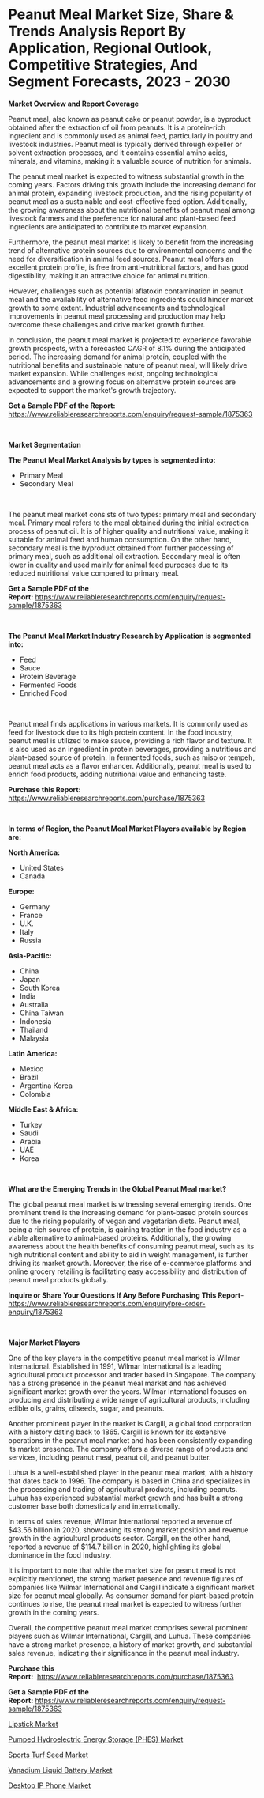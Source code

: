 <p><h1>Peanut Meal Market Size, Share & Trends Analysis Report By Application, Regional Outlook, Competitive Strategies, And Segment Forecasts, 2023 - 2030</h1></p><p><strong>Market Overview and Report Coverage</strong></p>
<p><p>Peanut meal, also known as peanut cake or peanut powder, is a byproduct obtained after the extraction of oil from peanuts. It is a protein-rich ingredient and is commonly used as animal feed, particularly in poultry and livestock industries. Peanut meal is typically derived through expeller or solvent extraction processes, and it contains essential amino acids, minerals, and vitamins, making it a valuable source of nutrition for animals.</p><p>The peanut meal market is expected to witness substantial growth in the coming years. Factors driving this growth include the increasing demand for animal protein, expanding livestock production, and the rising popularity of peanut meal as a sustainable and cost-effective feed option. Additionally, the growing awareness about the nutritional benefits of peanut meal among livestock farmers and the preference for natural and plant-based feed ingredients are anticipated to contribute to market expansion.</p><p>Furthermore, the peanut meal market is likely to benefit from the increasing trend of alternative protein sources due to environmental concerns and the need for diversification in animal feed sources. Peanut meal offers an excellent protein profile, is free from anti-nutritional factors, and has good digestibility, making it an attractive choice for animal nutrition.</p><p>However, challenges such as potential aflatoxin contamination in peanut meal and the availability of alternative feed ingredients could hinder market growth to some extent. Industrial advancements and technological improvements in peanut meal processing and production may help overcome these challenges and drive market growth further.</p><p>In conclusion, the peanut meal market is projected to experience favorable growth prospects, with a forecasted CAGR of 8.1% during the anticipated period. The increasing demand for animal protein, coupled with the nutritional benefits and sustainable nature of peanut meal, will likely drive market expansion. While challenges exist, ongoing technological advancements and a growing focus on alternative protein sources are expected to support the market's growth trajectory.</p></p>
<p><strong>Get a Sample PDF of the Report:</strong> <a href="https://www.reliableresearchreports.com/enquiry/request-sample/1875363">https://www.reliableresearchreports.com/enquiry/request-sample/1875363</a></p>
<p>&nbsp;</p>
<p><strong>Market Segmentation</strong></p>
<p><strong>The Peanut Meal Market Analysis by types is segmented into:</strong></p>
<p><ul><li>Primary Meal</li><li>Secondary Meal</li></ul></p>
<p>&nbsp;</p>
<p><p>The peanut meal market consists of two types: primary meal and secondary meal. Primary meal refers to the meal obtained during the initial extraction process of peanut oil. It is of higher quality and nutritional value, making it suitable for animal feed and human consumption. On the other hand, secondary meal is the byproduct obtained from further processing of primary meal, such as additional oil extraction. Secondary meal is often lower in quality and used mainly for animal feed purposes due to its reduced nutritional value compared to primary meal.</p></p>
<p><strong>Get a Sample PDF of the Report:</strong>&nbsp;<a href="https://www.reliableresearchreports.com/enquiry/request-sample/1875363">https://www.reliableresearchreports.com/enquiry/request-sample/1875363</a></p>
<p>&nbsp;</p>
<p><strong>The Peanut Meal Market Industry Research by Application is segmented into:</strong></p>
<p><ul><li>Feed</li><li>Sauce</li><li>Protein Beverage</li><li>Fermented Foods</li><li>Enriched Food</li></ul></p>
<p>&nbsp;</p>
<p><p>Peanut meal finds applications in various markets. It is commonly used as feed for livestock due to its high protein content. In the food industry, peanut meal is utilized to make sauce, providing a rich flavor and texture. It is also used as an ingredient in protein beverages, providing a nutritious and plant-based source of protein. In fermented foods, such as miso or tempeh, peanut meal acts as a flavor enhancer. Additionally, peanut meal is used to enrich food products, adding nutritional value and enhancing taste.</p></p>
<p><strong>Purchase this Report:</strong>&nbsp; <a href="https://www.reliableresearchreports.com/purchase/1875363">https://www.reliableresearchreports.com/purchase/1875363</a></p>
<p>&nbsp;</p>
<p><strong>In terms of Region, the Peanut Meal Market Players available by Region are:</strong></p>
<p>
    <p> <strong> North America: </strong>
        <ul>
            <li>United States</li>
            <li>Canada</li>
        </ul>
        </p> 
    <p> <strong> Europe: </strong>
        <ul>
            <li>Germany</li>
            <li>France</li>
            <li>U.K.</li>
            <li>Italy</li>
            <li>Russia</li>
        </ul>
        </p> 
    <p> <strong> Asia-Pacific: </strong>
        <ul>
            <li>China</li>
            <li>Japan</li>
            <li>South Korea</li>
            <li>India</li>
            <li>Australia</li>
            <li>China Taiwan</li>
            <li>Indonesia</li>
            <li>Thailand</li>
            <li>Malaysia</li>
        </ul>
        </p> 
    <p> <strong> Latin America: </strong>
        <ul>
            <li>Mexico</li>
            <li>Brazil</li>
            <li>Argentina Korea</li>
            <li>Colombia</li>
        </ul>
        </p> 
    <p> <strong> Middle East & Africa: </strong>
        <ul>
            <li>Turkey</li>
            <li>Saudi</li>
            <li>Arabia</li>
            <li>UAE</li>
            <li>Korea</li>
        </ul>
    </p>
    </p>
<p>&nbsp;</p>
<p><strong>What are the Emerging Trends in the Global Peanut Meal market?</strong></p>
<p><p>The global peanut meal market is witnessing several emerging trends. One prominent trend is the increasing demand for plant-based protein sources due to the rising popularity of vegan and vegetarian diets. Peanut meal, being a rich source of protein, is gaining traction in the food industry as a viable alternative to animal-based proteins. Additionally, the growing awareness about the health benefits of consuming peanut meal, such as its high nutritional content and ability to aid in weight management, is further driving its market growth. Moreover, the rise of e-commerce platforms and online grocery retailing is facilitating easy accessibility and distribution of peanut meal products globally.</p></p>
<p><strong>Inquire or Share Your Questions If Any Before Purchasing This Report</strong>- <a href="https://www.reliableresearchreports.com/enquiry/pre-order-enquiry/1875363">https://www.reliableresearchreports.com/enquiry/pre-order-enquiry/1875363</a></p>
<p>&nbsp;</p>
<p><strong>Major Market Players</strong></p>
<p><p>One of the key players in the competitive peanut meal market is Wilmar International. Established in 1991, Wilmar International is a leading agricultural product processor and trader based in Singapore. The company has a strong presence in the peanut meal market and has achieved significant market growth over the years. Wilmar International focuses on producing and distributing a wide range of agricultural products, including edible oils, grains, oilseeds, sugar, and peanuts.</p><p>Another prominent player in the market is Cargill, a global food corporation with a history dating back to 1865. Cargill is known for its extensive operations in the peanut meal market and has been consistently expanding its market presence. The company offers a diverse range of products and services, including peanut meal, peanut oil, and peanut butter.</p><p>Luhua is a well-established player in the peanut meal market, with a history that dates back to 1996. The company is based in China and specializes in the processing and trading of agricultural products, including peanuts. Luhua has experienced substantial market growth and has built a strong customer base both domestically and internationally.</p><p>In terms of sales revenue, Wilmar International reported a revenue of $43.56 billion in 2020, showcasing its strong market position and revenue growth in the agricultural products sector. Cargill, on the other hand, reported a revenue of $114.7 billion in 2020, highlighting its global dominance in the food industry.</p><p>It is important to note that while the market size for peanut meal is not explicitly mentioned, the strong market presence and revenue figures of companies like Wilmar International and Cargill indicate a significant market size for peanut meal globally. As consumer demand for plant-based protein continues to rise, the peanut meal market is expected to witness further growth in the coming years.</p><p>Overall, the competitive peanut meal market comprises several prominent players such as Wilmar International, Cargill, and Luhua. These companies have a strong market presence, a history of market growth, and substantial sales revenue, indicating their significance in the peanut meal industry.</p></p>
<p><strong>Purchase this Report:</strong>&nbsp;&nbsp;<a href="https://www.reliableresearchreports.com/purchase/1875363">https://www.reliableresearchreports.com/purchase/1875363</a></p>
<p></p>
<p><strong>Get a Sample PDF of the Report:</strong>&nbsp;<a href="https://www.reliableresearchreports.com/enquiry/request-sample/1875363">https://www.reliableresearchreports.com/enquiry/request-sample/1875363</a></p>
<p><p><a href="https://medium.com/@vincentalvarez1980/lipstick-market-insights-into-market-cagr-market-trends-and-growth-strategies-6a1b48b55d24">Lipstick Market</a></p><p><a href="https://www.linkedin.com/pulse/decoding-pumped-hydroelectric-energy-storage-phes-market-rzdve/">Pumped Hydroelectric Energy Storage (PHES) Market</a></p><p><a href="https://github.com/ambrozg/Market-Research-Report-List-1/blob/main/sports-turf-seed-market.md">Sports Turf Seed Market</a></p><p><a href="https://www.linkedin.com/pulse/decoding-vanadium-liquid-battery-market-deep-dive-latest-az4ce/">Vanadium Liquid Battery Market</a></p><p><a href="https://medium.com/@amandagarza17/desktop-ip-phone-market-exploring-market-share-market-trends-and-future-growth-3f6e248b3bfe">Desktop IP Phone Market</a></p></p>